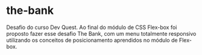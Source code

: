 # the-bank
Desafio do curso Dev Quest.
Ao final do módulo de CSS Flex-box foi proposto fazer esse desafio The Bank, com um menu totalmente responsivo utilizando os conceitos de posicionamento aprendidos no módulo de Flex-box.
